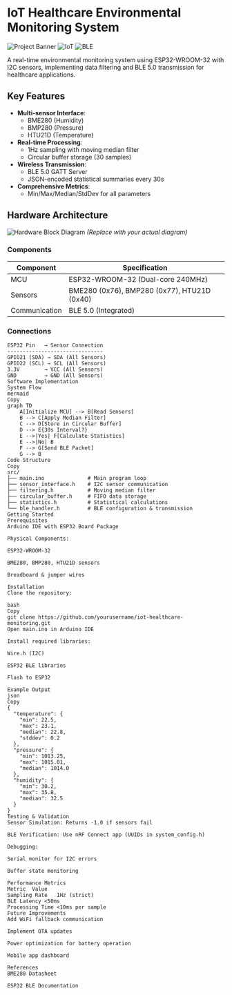 # IoT Healthcare Environmental Monitoring System

![Project Banner](https://img.shields.io/badge/Platform-ESP32-00979D?style=for-the-badge&logo=arduino&logoColor=white)
![IoT](https://img.shields.io/badge/IoT-Healthcare-blue?style=for-the-badge)
![BLE](https://img.shields.io/badge/Protocol-BLE_5.0-0082FC?style=for-the-badge)

A real-time environmental monitoring system using ESP32-WROOM-32 with I2C sensors, implementing data filtering and BLE 5.0 transmission for healthcare applications.

## Key Features

- **Multi-sensor Interface**: 
  - BME280 (Humidity)
  - BMP280 (Pressure)
  - HTU21D (Temperature)
- **Real-time Processing**:
  - 1Hz sampling with moving median filter
  - Circular buffer storage (30 samples)
- **Wireless Transmission**:
  - BLE 5.0 GATT Server
  - JSON-encoded statistical summaries every 30s
- **Comprehensive Metrics**:
  - Min/Max/Median/StdDev for all parameters

## Hardware Architecture

![Hardware Block Diagram](docs/hardware_diagram.png) *(Replace with your actual diagram)*

### Components
| Component | Specification |
|-----------|--------------|
| MCU | ESP32-WROOM-32 (Dual-core 240MHz) |
| Sensors | BME280 (0x76), BMP280 (0x77), HTU21D (0x40) |
| Communication | BLE 5.0 (Integrated) |

### Connections
```plaintext
ESP32 Pin   → Sensor Connection
-------------------------------
GPIO21 (SDA) → SDA (All Sensors)
GPIO22 (SCL) → SCL (All Sensors)
3.3V        → VCC (All Sensors)
GND         → GND (All Sensors)
Software Implementation
System Flow
mermaid
Copy
graph TD
    A[Initialize MCU] --> B[Read Sensors]
    B --> C[Apply Median Filter]
    C --> D[Store in Circular Buffer]
    D --> E{30s Interval?}
    E -->|Yes| F[Calculate Statistics]
    E -->|No| B
    F --> G[Send BLE Packet]
    G --> B
Code Structure
Copy
src/
├── main.ino              # Main program loop
├── sensor_interface.h    # I2C sensor communication
├── filtering.h           # Moving median filter
├── circular_buffer.h     # FIFO data storage
├── statistics.h          # Statistical calculations
└── ble_handler.h         # BLE configuration & transmission
Getting Started
Prerequisites
Arduino IDE with ESP32 Board Package

Physical Components:

ESP32-WROOM-32

BME280, BMP280, HTU21D sensors

Breadboard & jumper wires

Installation
Clone the repository:

bash
Copy
git clone https://github.com/yourusername/iot-healthcare-monitoring.git
Open main.ino in Arduino IDE

Install required libraries:

Wire.h (I2C)

ESP32 BLE libraries

Flash to ESP32

Example Output
json
Copy
{
  "temperature": {
    "min": 22.5,
    "max": 23.1,
    "median": 22.8,
    "stddev": 0.2
  },
  "pressure": {
    "min": 1013.25,
    "max": 1015.01,
    "median": 1014.0
  },
  "humidity": {
    "min": 30.2,
    "max": 35.8,
    "median": 32.5
  }
}
Testing & Validation
Sensor Simulation: Returns -1.0 if sensors fail

BLE Verification: Use nRF Connect app (UUIDs in system_config.h)

Debugging:

Serial monitor for I2C errors

Buffer state monitoring

Performance Metrics
Metric	Value
Sampling Rate	1Hz (strict)
BLE Latency	<50ms
Processing Time	<10ms per sample
Future Improvements
Add WiFi fallback communication

Implement OTA updates

Power optimization for battery operation

Mobile app dashboard

References
BME280 Datasheet

ESP32 BLE Documentation
